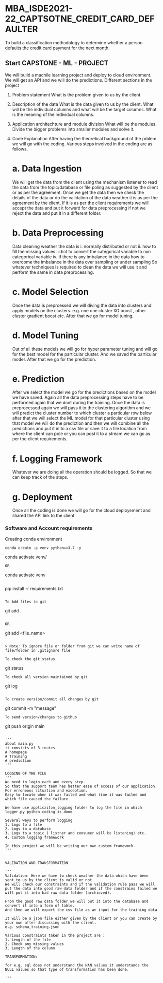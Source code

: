 # MBA_ISDE2021-22_CAPTSOTNE_CREDIT_CARD_DEFAULTER
To build a classification methodology to determine whether a person defaults the credit card payment for the next month. 

## Start CAPSTONE - ML - PROJECT 

We will build a machile learning project and deploy to cloud environment. 
We will get an API and we will do the predictions.
Different sections in the project

1. Problem statement
    What is the problem given to us by the client.
2. Description of the data
    What is the data given to us by the client.
    What will be the individual columns and what will be the target columns.
    What is the meaning of the individual columns.
3. Application architechture and module division
    What will be the modules.
    Divide the bigger problems into smaller modules and solve it.
4. Code Explanation
   After having the theoretical background of the prblem we will go with the coding. Various steps involved in the coding are as follows. 
   # a. Data Ingestion
   We will get the data from the client using the mechanism listener to read the data from the topic/database or file poling as suggested by the client or as per the agreement.
   Once we get the data then we check the details of the data or do the validation of the data weather it is as per the agreement by the client. If it is as per the client requirements we will accept the data and put it forward for data preprocessing if not we reject the data and put it in a different folder. 

   # b. Data Preprocessing
   Data cleaning weather the data is 
   i.  normally distributed or not
   ii. how to fill the missing values
   iii.hot to convert the categorical variable to non categorical variable
   iv. if there is any imbalance in the data how to overcome the imbalance in the data over sampling or under sampling
   So whatever techniques is required to clean the data we will use it and perform the same in data preprocessing.

   # c. Model Selection
   Once the data is preprcessed we will diving the data into clusters and apply models on the clusters.
   e.g. one one cluster XG boost , other cluster gradient boost etc.
   After that we go for model tuning.

   # d. Model Tuning
   Out of all these models we will go for hyper parameter tuning and will go for the best model for the particular cluster.
   And we saved the particular model.
   After that we go for the prediction.

   # e. Prediction 
   After we select the model we go for the predictions based on the model we have saved. 
   Again all the data preprocessing steps have to be performed again that we dont during the training.
   Once the data is preprocessed again we will pass it to the clustering algorithm and we will predict the cluster number to which cluster a particular row below after that we will select the ML model for that particular cluster using that model we will do the prediction and then we will combine all the predictions and put it in to a csv file or save it to a file location from where the client can pole or you can post it to a stream we can go as per the client requirements.

   # f. Logging Framework
   Whatever we are doing all the operation should be logged. 
   So that we can keep track of the steps.

   # g. Deployment
   Once all the coding is done we will go for the cloud deployement and shared the API link to the client. 










### Software and Account requirements

Creating conda environment

```
conda create -p venv python==3.7 -y

```
conda activate venv/
```
OR 
```
conda activate venv
```
```
pip install -r requirements.txt
```

To Add files to git
```
git add .
```

OR
```
git add <file_name>
```

> Note: To ignore file or folder from git we can write name of file/folder in .gitignore file

To check the git status 
```
git status
```
To check all version maintained by git
```
git log
```

To create version/commit all changes by git
```
git commit -m "message"
```
To send version/changes to github
```
git push origin main
```

'''
about main.py
it consists of 3 routes
# homepage
# training 
# prediction 
'''

LOGGING OF THE FILE
'''
We need to login each and every step. 
So that the support team has better ease of access of our application.
For erroneous situation and exception.
Easy to locate when it was failed and what time it was failed and which file caused the failure.

We have use applicaiton_logging folder to log the file in which logger.py python coding is done

Several ways to perform logging 
1. Logs to a file 
2. Logs to a database
3. Logs to a topic ( listner and consumer will be listening) etc.
4. Custom logging framework

In this project we will be writing our own custom framework.
'''


VALIDATION AND TRANSFORMATION

'''
Validation: Here we have to check weather the data which have been sent to us by the client is valid or not.
We will check our constraints and if the validation rule pass we will put the data into good raw data folder and if the constrains failed we will put it into bad raw data folder (archieved).

From the good raw data folder we will put it into the database and convert it into a form of table.
And then we will export the csv file as an input for the training data

It will be a json file either given by the client or you can create by your own after discussing with the client.
e.g. schema_training.json

Various constraints taken in the project are :
1. Length of the file
2. Check any missing values
3. Length of the column

TRANSFORMATION:

for e.g. sql does not understand the NAN values it understands the NULL values so that type of transformation has been done.
 
'''